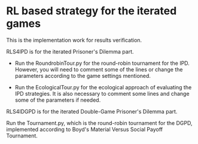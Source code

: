 # RL based strategy for the iterated games

This is the implementation work for results verification.

RLS4IPD is for the iterated Prisoner's Dilemma part.

* Run the RoundrobinTour.py for the round-robin tournament for the IPD. However, you will need to comment some of the lines or change the parameters according to the game settings mentioned.

* Run the EcologicalTour.py for the ecological approach of evaluating the IPD strategies. It is also necessary to comment some lines and change some of the parameters if needed. 

RLS4IDGPD is for the iterated Double-Game Prisoner's Dilemma part.

Run the Tournament.py, which is the round-robin tournament for the DGPD, implemented according to Boyd's Material Versus Social Payoff Tournament. 
